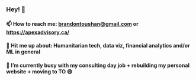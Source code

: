 ### Hey! 👋
#### 📫 How to reach me: brandontoushan@gmail.com or https://apexadvisory.ca/
#### 💬 Hit me up about: Humanitarian tech, data viz, financial analytics and/or ML in general
#### 🔭 I’m currently busy with my consulting day job + rebuilding my personal website + moving to TO 😄

<!--
**BrandonToushan/BrandonToushan** is a ✨ _special_ ✨ repository because its `README.md` (this file) appears on your GitHub profile.

Here are some ideas to get you started:

- 🔭 I’m currently working on ...
- 🌱 I’m currently learning ...
- 👯 I’m looking to collaborate on ...
- 🤔 I’m looking for help with ...
- 💬 Ask me about ...
- 📫 How to reach me: ...
- 😄 Pronouns: ...
- ⚡ Fun fact: ...
-->
